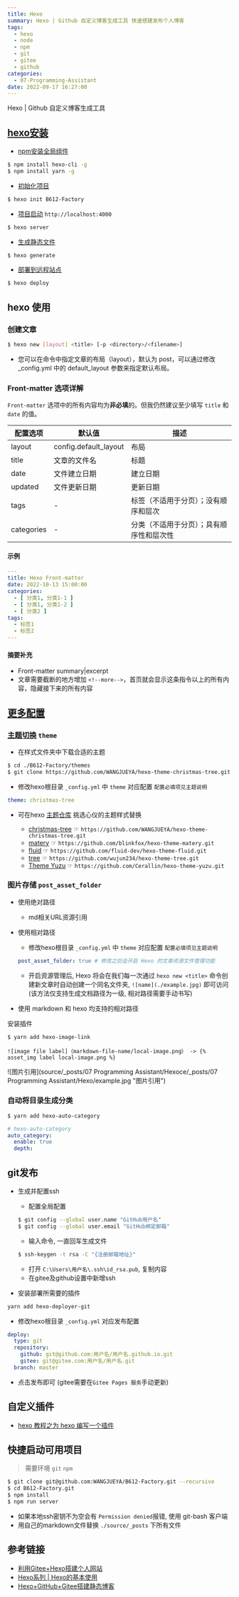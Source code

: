```yaml
---
title: Hexo
summary: Hexo | Github 自定义博客生成工具 快速搭建发布个人博客
tags:
  - hexo
  - node
  - npm
  - git
  - gitee
  - github
categories:
  - 07-Programming-Assistant
date: 2022-09-17 16:27:00
---
```


Hexo | Github 自定义博客生成工具

<!--more-->

## [hexo安装](https://hexo.io/zh-cn/)

+ [npm安装全局组件](TODO/npm/)

``` bash
$ npm install hexo-cli -g
$ npm install yarn -g
```

+ [初始化项目](https://hexo.io/docs/writing.html)

``` bash
$ hexo init B612-Factory
```

+ [项目启动](https://hexo.io/docs/server.html) `http://localhost:4000`

``` bash
$ hexo server
```

+ [生成静态文件](https://hexo.io/docs/generating.html)

``` bash
$ hexo generate
```

+ [部署到远程站点](#git发布)

``` bash
$ hexo deploy
```

## hexo 使用

### 创建文章

```bash
$ hexo new [layout] <title> [-p <directory>/<filename>]
```

+ 您可以在命令中指定文章的布局（layout），默认为 post，可以通过修改 _config.yml 中的 default_layout 参数来指定默认布局。

### Front-matter 选项详解

`Front-matter` 选项中的所有内容均为**非必填**的。但我仍然建议至少填写 `title` 和 `date` 的值。

| 配置选项    | 默认值                 | 描述  |
| ---------- | --------------------- | ------------------------------------------------------------ |
| layout     | config.default_layout | 布局 |
| title      | 文章的文件名            | 标题 |
| date       | 文件建立日期            | 建立日期  |
| updated    | 文件更新日期            | 更新日期 |
| tags       | -                     | 标签（不适用于分页）；没有顺序和层次 |
| categories | -                     | 分类（不适用于分页）；具有顺序性和层次性 |

#### 示例

```yaml
---
title: Hexo Front-matter
date: 2022-10-13 15:00:00
categories:
  - [ 分类1, 分类1-1 ]
  - [ 分类1, 分类1-2 ]
  - [ 分类2 ]
tags:
  - 标签1
  - 标签2
---
```

#### 摘要补充

+ Front-matter summary|excerpt
+ 文章需要截断的地方增加 `<!--more-->`，首页就会显示这条指令以上的所有内容，隐藏接下来的所有内容

## [更多配置](https://hexo.io/zh-cn/docs/configuration)

### [主题切换](https://hexo.io/zh-cn/docs/themes) `theme`

+ 在样式文件夹中下载合适的主题

``` bash
$ cd ./B612-Factory/themes
$ git clone https://github.com/WANGJUEYA/hexo-theme-christmas-tree.git christmas-tree
```

+ 修改hexo根目录 `_config.yml` 中 `theme` 对应配置 `配置必填项见主题说明`

```yml
theme: christmas-tree
```

+ 可在hexo [主题仓库](https://hexo.io/themes/) 挑选心仪的主题样式替换

    + [christmas-tree](https://wangjueya.github.io/) ☞ ```https://github.com/WANGJUEYA/hexo-theme-christmas-tree.git```
    + [matery](http://blinkfox.com//) ☞ ```https://github.com/blinkfox/hexo-theme-matery.git```
    + [fluid](https://hexo.fluid-dev.com/) ☞ ```https://github.com/fluid-dev/hexo-theme-fluid.git```
    + [tree](https://wujun234.com/) ☞ ```https://github.com/wujun234/hexo-theme-tree.git```
    + [Theme Yuzu](https://cerallin.github.io/) ☞ ```https://github.com/Cerallin/hexo-theme-yuzu.git```

### 图片存储 `post_asset_folder`

+ 使用绝对路径
    + md相关URL资源引用
+ 使用相对路径

    + 修改hexo根目录 `_config.yml` 中 `theme` 对应配置 `配置必填项见主题说明`

  ```yml
  post_asset_folder: true # 修改之后会开启 Hexo 的文章资源文件管理功能
  ```

    + 开启资源管理后, Hexo 将会在我们每一次通过 `hexo new <title>` 命令创建新文章时自动创建一个同名文件夹,  `![name](./example.jpg)` 即可访问(该方法仅支持生成文档路径为一级,
      相对路径需要手动书写)

+ 使用 markdown 和 hexo 均支持的相对路径

安装插件

``` bash
$ yarn add hexo-image-link
```

```![image file label]（markdown-file-name/local-image.png） -> {% asset_img label local-image.png %}```

![图片引用](source/_posts/07 Programming Assistant/Hexoce/_posts/07 Programming Assistant/Hexo/example.jpg "图片引用")


### 自动将目录生成分类

``` bash
$ yarn add hexo-auto-category
```

```yml
# hexo-auto-category
auto_category:
  enable: true
  depth:
```

## git发布

+ 生成并配置ssh

    + 配置全局配置
  ```bash
  $ git config --global user.name "GitHub用户名"
  $ git config --global user.email "GitHub绑定邮箱"
  ```
    + 输入命令, 一直回车生成文件
  ```bash
  $ ssh-keygen -t rsa -C "{注册邮箱地址}"
  ```

    + 打开 `C:\Users\用户名\.ssh\id_rsa.pub`, 复制内容
    + 在gitee及github设置中新增ssh

+ 安装部署所需要的插件

```bash
yarn add hexo-deployer-git
```

+ 修改hexo根目录 `_config.yml` 对应发布配置

```yml
deploy:
  type: git
  repository:
    github: git@github.com:用户名/用户名.github.io.git
    gitee: git@gitee.com:用户名/用户名.git
  branch: master
```

+ 点击发布即可 (gitee需要在`Gitee Pages 服务`手动更新)

## 自定义插件

+ [hexo 教程之为 hexo 编写一个插件](https://blog.csdn.net/godread_cn/article/details/122031503)

## 快捷启动可用项目

> 需要环境 `git` `npm`

``` bash
$ git clone git@github.com:WANGJUEYA/B612-Factory.git --recursive
$ cd B612-Factory.git
$ npm install
$ npm run server
```

+ 如果本地ssh密钥不为空会有 `Permission denied`报错, 使用 git-bash 客户端
+ 用自己的markdown文件替换 `./source/_posts` 下所有文件

## 参考链接

+ [利用Gitee+Hexo搭建个人网站](https://zhuanlan.zhihu.com/p/269420507)
+ [Hexo系列 | Hexo的基本使用](https://zhuanlan.zhihu.com/p/85037427)
+ [Hexo+GitHub+Gitee搭建静态博客](https://blog.csdn.net/qq_44573890/article/details/107693424?spm=1001.2101.3001.6650.5&utm_medium=distribute.pc_relevant.none-task-blog-2%7Edefault%7EOPENSEARCH%7ERate-5-107693424-blog-108146314.pc_relevant_aa&depth_1-utm_source=distribute.pc_relevant.none-task-blog-2%7Edefault%7EOPENSEARCH%7ERate-5-107693424-blog-108146314.pc_relevant_aa&utm_relevant_index=6)